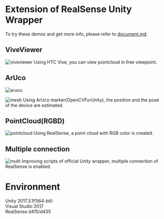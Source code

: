 # Extension of RealSense Unity Wrapper
To try these demos and get more info,  please refer to [document.md](https://github.com/ajingu/RealSense/blob/feature/docs/Docs/document.md).

## ViveViewer
![viveviewer](https://user-images.githubusercontent.com/20081122/37893129-0bd83e4e-3115-11e8-8fcb-9f377b79edde.PNG)
Using HTC Vive, you can view pointcloud in free viewpoint.  

## ArUco  
![aruco](https://user-images.githubusercontent.com/20081122/37756053-534381bc-2deb-11e8-88d8-45247ec93b5b.PNG)

![mesh](https://user-images.githubusercontent.com/20081122/37756058-5a5fc2e4-2deb-11e8-936d-8d2eb42c8caa.PNG)
Using ArUco marker(OpenCVForUnity), the position and the pose of the device are estimated.  

## PointCloud(RGBD)
![pointcloud](https://user-images.githubusercontent.com/20081122/36625678-89cf749a-1967-11e8-933a-bf39d626b4d5.PNG)
Using RealSense, a point cloud with RGB color is created.

## Multiple connection
![multi](https://user-images.githubusercontent.com/20081122/36625690-ac519250-1967-11e8-8205-9482284d6106.PNG)
Improving scripts of official Unity wrapper, multiple connection of RealSense is enabled.

# Environment
Unity 2017.3.1f1(64-bit)  
Visual Studio 2017  
RealSense d415/d435  
